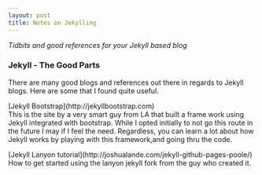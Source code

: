 ```yaml
---
layout: post
title: Notes on Jekylling
---
```

<div class="message">
  <cite>Tidbits and good references for your Jekyll based blog</cite>
</div>


### Jekyll - The Good Parts

There are many good blogs and references out there in regards to Jekyll blogs.  Here are some that I found quite useful.

<p>
[Jekyll Bootstrap](http://jekyllbootstrap.com) </br>
This is the site by a very smart guy from LA that built a frame work using Jekyll integrated with bootstrap.  While I opted
initially to not go this route in the future I may if I feel the need.  Regardless, you can learn a lot about how Jekyll works
by playing with this framework,and going thru the code.
</p>
<p>
[Jekyll Lanyon tutorial](http://joshualande.com/jekyll-github-pages-poole/) </br>
How to get started using the lanyon jekyll fork from the guy who created it.
</p>


  